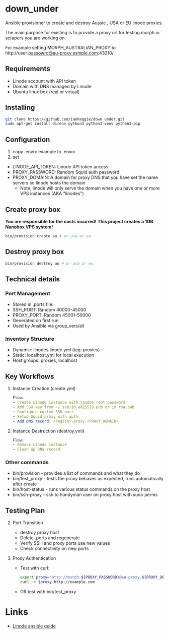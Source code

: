 # down_under
Ansible provisioner to create and destroy Aussie , USA or EU linode proxies.

The main purpose for existing is to provide a proxy url for
testing morph.io scrapers you are working on.

For example setting MORPH_AUSTRALIAN_PROXY
to http://user:passowrd@au-proxy.exmple.com:43210/

## Requirements
 
* Linode account with API token
* Domain with DNS managed by Linode
* Ubuntu linux box (real or virtual)
 
## Installing

```bash
git clone https://github.com/ianheggie/down_under.git
sudo apt-get install direnv python3 python3-venv python3-pip
```

## Configuration

1. copy .envrc.example to .envrc 
2. set

  - LINODE_API_TOKEN: Linode API token access
  - PROXY_PASSWORD: Random Squid auth password
  - PROXY_DOMAIN: A domain for proxy DNS that you 
    have set the name servers so linode hosts the domain
    - Note, linode will only serve the domain when you have
      one or more VPS instances (AKA "linodes")

## Create proxy box
**You are responsible for the costs incurred!**
**This project creates a 1GB Nanobox VPS system!**

```bash
bin/provision create au # or usa or eu
```

## Destroy proxy box

```bash
bin/provision destroy au # or usa or eu
```

## Technical details

### Port Management 

- Stored in .ports file:
- SSH_PORT: Random 40000-45000
- PROXY_PORT: Random 45001-50000
- Generated on first run
- Used by Ansible via group_vars/all

### Inventory Structure

- Dynamic: linodes.linode.yml (tag: proxies)
- Static: localhost.yml for local execution
- Host groups: proxies, localhost

## Key Workflows

1. Instance Creation (create.yml)
   ```yaml
   Flow:
   - Create Linode instance with random root password
   - Add SSH key from ~/.ssh/id_ed25519.pub or id_rsa.pub
   - Configure custom SSH port
   - Setup Squid proxy with auth
   - Add DNS record: <region>-proxy.<PROXY_DOMAIN>
   ```

2. Instance Destruction (destroy.yml)
   ```yaml
   Flow:
   - Remove Linode instance
   - Clean up DNS record
   ```
### Other commands

* bin/provision - provides a list of commands and what they do
* bin/test_proxy - tests the proxy behaves as expected, 
  runs automatically after create
* bin/host-status - runs various status commands on the proxy host
* bin/ssh-proxy - ssh to handyman user on proxy host
  with sudo perms

## Testing Plan

2. Port Transition
    - destroy proxy host 
    - Delete .ports and regenerate
    - Verify SSH and proxy ports use new values
    - Check connectivity on new ports

3. Proxy Authentication
    - Test with curl:
      ```bash
      export proxy="http://morph:${PROXY_PASSWORD}@au-proxy.${PROXY_DOMAIN}:${PROXY_PORT}"
      curl -x $proxy http://example.com
      ```
    - OR test with bin/test_proxy

# Links

* [Linode ansible guide](https://www.linode.com/docs/guides/deploy-linodes-using-linode-ansible-collection/)
